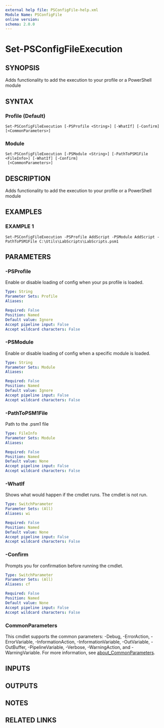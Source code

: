 ```yaml
---
external help file: PSConfigFile-help.xml
Module Name: PSConfigFile
online version:
schema: 2.0.0
---
```


# Set-PSConfigFileExecution

## SYNOPSIS
Adds functionality to add the execution to your profile or a PowerShell module

## SYNTAX

### Profile (Default)
```
Set-PSConfigFileExecution [-PSProfile <String>] [-WhatIf] [-Confirm] [<CommonParameters>]
```

### Module
```
Set-PSConfigFileExecution [-PSModule <String>] [-PathToPSM1File <FileInfo>] [-WhatIf] [-Confirm]
 [<CommonParameters>]
```

## DESCRIPTION
Adds functionality to add the execution to your profile or a PowerShell module

## EXAMPLES

### EXAMPLE 1
```
Set-PSConfigFileExecution -PSProfile AddScript -PSModule AddScript -PathToPSM1File C:\Utils\LabScripts\LabScripts.psm1
```

## PARAMETERS

### -PSProfile
Enable or disable loading of config when your ps profile is loaded.

```yaml
Type: String
Parameter Sets: Profile
Aliases:

Required: False
Position: Named
Default value: Ignore
Accept pipeline input: False
Accept wildcard characters: False
```

### -PSModule
Enable or disable loading of config when a specific module is loaded.

```yaml
Type: String
Parameter Sets: Module
Aliases:

Required: False
Position: Named
Default value: Ignore
Accept pipeline input: False
Accept wildcard characters: False
```

### -PathToPSM1File
Path to the .psm1 file

```yaml
Type: FileInfo
Parameter Sets: Module
Aliases:

Required: False
Position: Named
Default value: None
Accept pipeline input: False
Accept wildcard characters: False
```

### -WhatIf
Shows what would happen if the cmdlet runs.
The cmdlet is not run.

```yaml
Type: SwitchParameter
Parameter Sets: (All)
Aliases: wi

Required: False
Position: Named
Default value: None
Accept pipeline input: False
Accept wildcard characters: False
```

### -Confirm
Prompts you for confirmation before running the cmdlet.

```yaml
Type: SwitchParameter
Parameter Sets: (All)
Aliases: cf

Required: False
Position: Named
Default value: None
Accept pipeline input: False
Accept wildcard characters: False
```

### CommonParameters
This cmdlet supports the common parameters: -Debug, -ErrorAction, -ErrorVariable, -InformationAction, -InformationVariable, -OutVariable, -OutBuffer, -PipelineVariable, -Verbose, -WarningAction, and -WarningVariable. For more information, see [about_CommonParameters](http://go.microsoft.com/fwlink/?LinkID=113216).

## INPUTS

## OUTPUTS

## NOTES

## RELATED LINKS
